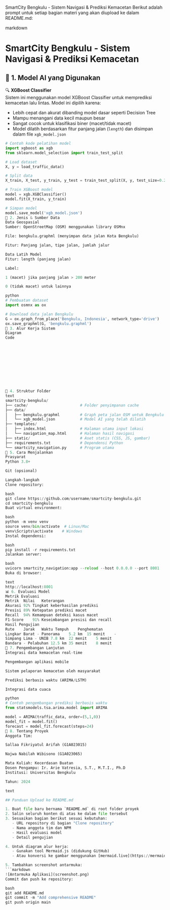 SmartCity Bengkulu - Sistem Navigasi & Prediksi Kemacetan
Berikut adalah prompt untuk setiap bagian materi yang akan diupload ke dalam README.md:

markdown
# SmartCity Bengkulu - Sistem Navigasi & Prediksi Kemacetan

## 📌 1. Model AI yang Digunakan
🔍 **XGBoost Classifier**  
Sistem ini menggunakan model XGBoost Classifier untuk memprediksi kemacetan lalu lintas. Model ini dipilih karena:

- Lebih cepat dan akurat dibanding model dasar seperti Decision Tree
- Mampu menangani data kecil maupun besar
- Sangat cocok untuk klasifikasi biner (macet/tidak macet)
- Model dilatih berdasarkan fitur panjang jalan (`length`) dan disimpan dalam file `xgb_model.json`

```python
# Contoh kode pelatihan model
import xgboost as xgb
from sklearn.model_selection import train_test_split

# Load dataset
X, y = load_traffic_data()

# Split data
X_train, X_test, y_train, y_test = train_test_split(X, y, test_size=0.2)

# Train XGBoost model
model = xgb.XGBClassifier()
model.fit(X_train, y_train)

# Simpan model
model.save_model('xgb_model.json')
📂 2. Jenis & Sumber Data
Data Geospasial
Sumber: OpenStreetMap (OSM) menggunakan library OSMnx

File: bengkulu.graphml (menyimpan data jalan Kota Bengkulu)

Fitur: Panjang jalan, tipe jalan, jumlah jalur

Data Latih Model
Fitur: length (panjang jalan)

Label:

1 (macet) jika panjang jalan > 200 meter

0 (tidak macet) untuk lainnya

python
# Pembuatan dataset
import osmnx as ox

# Download data jalan Bengkulu
G = ox.graph_from_place('Bengkulu, Indonesia', network_type='drive')
ox.save_graphml(G, 'bengkulu.graphml')
🔁 3. Alur Kerja Sistem
Diagram
Code











📁 4. Struktur Folder
text
smartcity-bengkulu/
├── cache/                       # Folder penyimpanan cache
├── data/
│   ├── bengkulu.graphml         # Graph peta jalan OSM untuk Bengkulu
│   └── xgb_model.json           # Model AI yang telah dilatih
├── templates/
│   ├── index.html               # Halaman utama input lokasi
│   └── navigation_map.html      # Halaman hasil navigasi
├── static/                      # Aset statis (CSS, JS, gambar)
├── requirements.txt             # Dependensi Python
└── smartcity_navigation.py      # Program utama
🧪 5. Cara Menjalankan
Prasyarat
Python 3.8+

Git (opsional)

Langkah-langkah
Clone repository:

bash
git clone https://github.com/username/smartcity-bengkulu.git
cd smartcity-bengkulu
Buat virtual environment:

bash
python -m venv venv
source venv/bin/activate  # Linux/Mac
venv\Scripts\activate    # Windows
Instal dependensi:

bash
pip install -r requirements.txt
Jalankan server:

bash
uvicorn smartcity_navigation:app --reload --host 0.0.0.0 --port 8001
Buka di browser:

text
http://localhost:8001
📊 6. Evaluasi Model
Metrik Evaluasi
Metrik	Nilai	Keterangan
Akurasi	92%	Tingkat keberhasilan prediksi
Presisi	89%	Ketepatan prediksi macet
Recall	94%	Kemampuan deteksi kasus macet
F1-Score	91%	Keseimbangan presisi dan recall
Hasil Pengujian
Rute	Jarak	Waktu Tempuh	Penghematan
Lingkar Barat - Panorama	5.2 km	15 menit	-
Simpang Lima - UNIB	7.8 km	22 menit	5 menit
Bandara - Pelabuhan	12.5 km	35 menit	8 menit
🚀 7. Pengembangan Lanjutan
Integrasi data kemacetan real-time

Pengembangan aplikasi mobile

Sistem pelaporan kemacetan oleh masyarakat

Prediksi berbasis waktu (ARIMA/LSTM)

Integrasi data cuaca

python
# Contoh pengembangan prediksi berbasis waktu
from statsmodels.tsa.arima.model import ARIMA

model = ARIMA(traffic_data, order=(5,1,0))
model_fit = model.fit()
forecast = model_fit.forecast(steps=24)
🙋 8. Tentang Proyek
Anggota Tim:

Sallaa Fikriyatul Arifah (G1A023015)

Najwa Nabilah Wibisono (G1A023065)

Mata Kuliah: Kecerdasan Buatan
Dosen Pengampu: Ir. Arie Vatresia, S.T., M.T.I., Ph.D
Institusi: Universitas Bengkulu

Tahun: 2024

text

## Panduan Upload ke README.md

1. Buat file baru bernama `README.md` di root folder proyek
2. Salin seluruh konten di atas ke dalam file tersebut
3. Sesuaikan bagian berikut sesuai kebutuhan:
   - URL repository di bagian "Clone repository"
   - Nama anggota tim dan NPM
   - Hasil evaluasi model
   - Detail pengujian

4. Untuk diagram alur kerja:
   - Gunakan tool Mermaid.js (didukung GitHub)
   - Atau konversi ke gambar menggunakan [mermaid.live](https://mermaid.live)

5. Tambahkan screenshot antarmuka:
```markdown
![Antarmuka Aplikasi](screenshot.png)
Commit dan push ke repository:

bash
git add README.md
git commit -m "Add comprehensive README"
git push origin main
